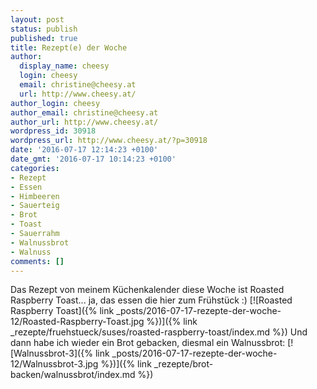 ```yaml
---
layout: post
status: publish
published: true
title: Rezept(e) der Woche
author:
  display_name: cheesy
  login: cheesy
  email: christine@cheesy.at
  url: http://www.cheesy.at/
author_login: cheesy
author_email: christine@cheesy.at
author_url: http://www.cheesy.at/
wordpress_id: 30918
wordpress_url: http://www.cheesy.at/?p=30918
date: '2016-07-17 12:14:23 +0100'
date_gmt: '2016-07-17 10:14:23 +0100'
categories:
- Rezept
- Essen
- Himbeeren
- Sauerteig
- Brot
- Toast
- Sauerrahm
- Walnussbrot
- Walnuss
comments: []
---
```

Das Rezept von meinem Küchenkalender diese Woche ist Roasted Raspberry Toast... ja, das essen die hier zum Frühstück :)
[![Roasted Raspberry Toast]({% link _posts/2016-07-17-rezepte-der-woche-12/Roasted-Raspberry-Toast.jpg %})]({% link _rezepte/fruehstueck/suses/roasted-raspberry-toast/index.md %})
Und dann habe ich wieder ein Brot gebacken, diesmal ein Walnussbrot:
[![Walnussbrot-3]({% link _posts/2016-07-17-rezepte-der-woche-12/Walnussbrot-3.jpg %})]({% link _rezepte/brot-backen/walnussbrot/index.md %})
